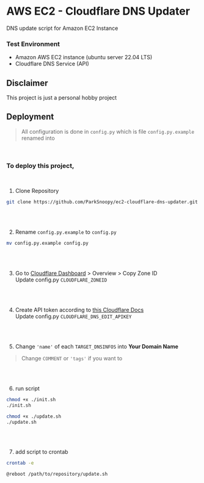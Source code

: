 
# AWS EC2 - Cloudflare DNS Updater

DNS update script for Amazon EC2 Instance


### Test Environment
* Amazon AWS EC2 instance (ubuntu server 22.04 LTS)
* Cloudflare DNS Service (API)

## Disclaimer

This project is just a personal hobby project


## Deployment

> All configuration is done in `config.py`
> which is file `config.py.example` renamed into

<br/>

### To deploy this project, 

<br/>

1. Clone Repository
```bash
git clone https://github.com/ParkSnoopy/ec2-cloudflare-dns-updater.git
```

<br/>
<br/>

2. Rename `config.py.example` to `config.py`
```bash
mv config.py.example config.py
```

<br/>
<br/>

3. Go to [Cloudflare Dashboard](https://dash.cloudflare.com/) > Overview > Copy Zone ID \
   Update config.py `CLOUDFLARE_ZONEID`

<br/>
<br/>

4. Create API token according to [this Cloudflare Docs](https://developers.cloudflare.com/fundamentals/api/get-started/create-token/) \
   Update config.py `CLOUDFLARE_DNS_EDIT_APIKEY`

<br/>
<br/>

5. Change `'name'` of each `TARGET_DNSINFOS` into **Your Domain Name**
>  Change `COMMENT` or `'tags'` if you want to

<br/>
<br/>

6. run script
```bash
chmod +x ./init.sh
./init.sh

chmod +x ./update.sh
./update.sh
```

<br/>
<br/>

7. add script to crontab
```bash
crontab -e
```
```nano
@reboot /path/to/repository/update.sh
```
